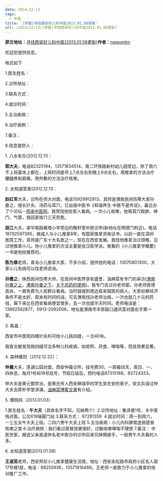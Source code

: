 ```yaml
---
date: 2014-12-13
tags:
  - 中医
title: '[转载]寻找西安好儿科中医2013.01.08更新'
url: /2014/12/13/[转载]寻找西安好儿科中医2013.01.08更新/
---
```




**原文地址：**[寻找西安好儿科中医(2013.01.08更新)](https://blog.sina.com.cn/s/blog_54f2530d01019y5g.html "寻找西安好儿科中医(2013.01.08更新)")**作者：**[nwpumtm](https://blog.sina.com.cn/u/1425167117 "nwpumtm")

欢迎您提供信息。



格式如下



1.医生姓名：

2.诊所地址：

3.联系方式：

4.就诊时间：

5.主治疾病：

6.治疗病例：

7.备注：

8.信息提供人：



1\. 八水有乐(2012.12.11)：

**郭大夫**，电话82325194，13571834514，南二环铁路新村幼儿园旁边，除了周六不上班基本上都在，上班时间是早上7点左右到晚上9点左右，用推拿的方法治疗腰腿疼和肩痛，用外敷的方法治疗咳嗽。

2\. 水知道答案(2012.12.11)：

**赵红军**大夫，诊所在师大对面，电话15929912913，其师是渭南民间伤寒大家孙曼之，擅长针灸、汤药与耳穴，已出版中医书《和谐养生
中医不是传说》，最近办了个论坛\--[师承中医网](https://www.xazyw.com/forum.php)。我常找他给家人看病。一次小儿咳嗽，他用耳穴取肺、神门、气管，我回家按穴三天而愈。

**段江**大夫，翠华南路雁塔小学旁边的敬轩堂中医诊所(新地址在明德门附近)，电话18792597395，做成人与小儿推拿8年，有国家推拿资格证书，以前一直在深圳医院工作，其师是广东十大名医之一，现在在西安发展。我找他推拿治过颈椎，见过他推拿小儿。他小儿推拿的方法主要是张汉臣学派。我看的《小儿推拿学概要》一书是他给推荐的。

**陈为章**老师，青岛小儿推拿大家，不多介绍，提供他的电话：13070801300，大家小儿有病可以找老师咨询。

**孙曼之**，陕西民间伤寒大师，在民间中医界享有盛誉，油麻菜有专门的采访([渭南孙曼之上](https://user.qzone.qq.com/450496181#!app=2&via=QZ.HashRefresh&pos=1337728244)，[渭南孙曼之下](https://user.qzone.qq.com/450496181#!app=2&via=QZ.HashRefresh&pos=1338203215)，[关于风药的使用](https://user.qzone.qq.com/450496181#!app=2&via=QZ.HashRefresh&pos=1338600286))。我专门去过孙老师那，孙老师医德高尚，一直免费为人民群众看病，当时就碰到周边县来就医的病人。大家如果经济条件不是太好，周末有时间的话，可去渭南找孙老师治病，一次也就几十元的药钱，算下来比在西安看病便宜很多，去一次也就半天时间。老师电话是：13892592877，0913-2092006，地址是渭南市丰原路口通讯营对面右手第一家。

3\. 紫晶：

西安市中医院四楼针灸科可给小儿挑四缝，一次40块。

我查文献发现挑四缝可治多种儿科疾病，如疳积、厌食、哮喘等，而且效果显著。



4\. 森林暖阳（2012.12.22）：

**仲晨**大夫，莲湖公园对面，西安仲晨诊所，挂号费30，一周看四天，周日、一、四休息，每月1号和16号挂号，节假日延后，预约电话87315188、83724333。

仲大夫是黄元御学派，是黄氏传人西安麻瑞亭的学生吴生安的弟子，徐文兵请过仲大夫去厚朴学堂讲课。[油麻菜博客文章](https://user.qzone.qq.com/450496181#!app=2&via=QZ.HashRefresh&pos=1336699889)有介绍。

5. 樱桃妈（2013.01.03）

1.医生姓名：**午大夫**（具体名字不知，兄妹两个）2.诊所地址：集贤巷1号，关中客栈对面，公交619端履门站
3.联系方式： 87281359 
4.就诊时间：周一到周六，一三五女午大夫上班。二四六男午大夫上班
5.主治疾病：小儿内科脾胃虚弱感冒咳嗽之类
6.治疗病例：我们看过感冒效果很好，过敏咳嗽哮喘不理想 7.备注：
中医世家，据说父亲是退休名老中医办的诊所后来兄妹俩接手，一般男午大夫看的人多。

6\. 水知道答案(2013.01.08)

**王淑英**老师，西安邦尼小儿推拿健康生活馆，地址：西安永松路市政府小区名人居17号楼1层，电话：88255936，13571916489。王老师一直致力于小儿推拿的培训推广工作。
